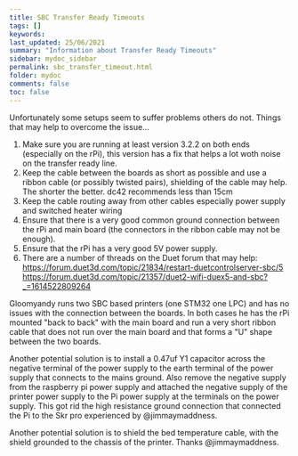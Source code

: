 ```yaml
---
title: SBC Transfer Ready Timeouts
tags: []
keywords: 
last_updated: 25/06/2021
summary: "Information about Transfer Ready Timeouts"
sidebar: mydoc_sidebar
permalink: sbc_transfer_timeout.html
folder: mydoc
comments: false
toc: false
---
```


Unfortunately some setups seem to suffer problems others do not. Things that may help to overcome the issue...

1. Make sure you are running at least version 3.2.2 on both ends (especially on the rPi), this version has a fix that helps a lot woth noise on the transfer ready line.
2. Keep the cable between the boards as short as possible and use a ribbon cable (or possibly twisted pairs), shielding of the cable may help. The shorter the better. dc42 recommends less than 15cm
3. Keep the cable routing away from other cables especially power supply and switched heater wiring
4. Ensure that there is a very good common ground connection between the rPi and main board (the connectors in the ribbon cable may not be enough).
5. Ensure that the rPi has a very good 5V power supply.
6. There are a number of threads on the Duet forum that may help:  
<https://forum.duet3d.com/topic/21834/restart-duetcontrolserver-sbc/5>
<https://forum.duet3d.com/topic/21357/duet2-wifi-duex5-and-sbc?_=1614522809264>

Gloomyandy runs two SBC based printers (one STM32 one LPC) and has no issues with the connection between the boards. In both cases he has the rPi mounted "back to back" with the main board and run a very short ribbon cable that does not run over the main board and that forms a "U" shape between the two boards.  

Another potential solution is to install a 0.47uf Y1 capacitor across the negative terminal of the power supply to the earth terminal of the power supply that connects to the mains ground. Also remove the negative supply from the raspberry pi power supply and attached the negative supply of the printer power supply to the Pi power supply at the terminals on the power supply. This got rid the high resistance ground connection that connected the Pi to the Skr pro experienced by @jimmaymaddness.

Another potential solution is to shield the bed temperature cable, with the shield grounded to the chassis of the printer. Thanks @jimmaymaddness.  
